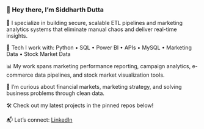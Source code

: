 ### 👋 Hey there, I’m Siddharth Dutta

🚀 I specialize in building secure, scalable ETL pipelines and marketing analytics systems that eliminate manual chaos and deliver real-time insights.

🔧 Tech I work with: Python • SQL • Power BI • APIs • MySQL • Marketing Data • Stock Market Data

📊 My work spans marketing performance reporting, campaign analytics, e-commerce data pipelines, and stock market visualization tools.

🧠 I’m curious about financial markets, marketing strategy, and solving business problems through clean data.

🛠️ Check out my latest projects in the pinned repos below!

📬 Let’s connect: [LinkedIn](https://www.linkedin.com/in/siddharth-dutta-b0a04575/)
